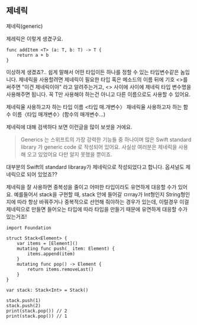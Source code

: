 ## 제네릭 ##

제네릭(generic)

제레릭은 이렇게 생겼구요.

```
func addItem <T> (a: T, b: T) -> T {
	return a + b
}
```

이상하게 생겼죠?.. 쉽게 말해서 어떤 타입이든 하나를 정할 수 있는 타입변수같은 놈입니다.
제네릭을 사용할려면 제네릭이 필요한 타입 혹은 메소드의 이름 뒤에 기호 <>를 써주면 "이건 제네릭이야" 라고 알려주는거고, <> 사이에  사이에 제네릭 타입 변수명을 사용해주면 됩니다. 꼭 T만 사용해야 하는건 아니고 다른 이름으로도 사용할 수 있어요.

제네릭율 사용하고자 하는 타입 이름 <타입 매.개변수〉
재네릭율 사용하고자 하는 함수 이름〈타입 매개변수〉(함수의 매개변수...)

제네릭에 대해 검색하다 보면 이런글을 많이 보셧을 거에요.

> Generics 는 스위프트의 가장 강력한 기능들 중 하나이며 많은 Swift standard library 가 generic code 로 작성되어 있어요.
> 사실상 여러분은 제네릭을 사용해 오고 있었어요 다만 알지 못했을 뿐이죠.

대부분의 Swift의 standard libraray가 제네릭으로 작성되었다고 합니다. 옵셔널도 제네릭으로 되어 있었죠??

제네릭을 잘 사용하면 중복성을 줄이고 어떠한 타입이라도 유연하게 대응할 수가 있어요. 예를들어서 stack을 구현할 때, stack 안에 들어갈 ㅁrray가 Int형인지 String형인지에 따라 항상 바꿔주거나 중복적으로 선언해 줘야하는 경우가 있는데, 이럴경우 이걸 제네릭으로 만들면 들어오는 타입에 따라 타입을 만들기 때문에 유연하게 대응할 수가 있는거죠!


```
import Foundation

struct Stack<Element> {
    var items = [Element]()
    mutating func push(_ item: Element) {
        items.append(item)
    }
    mutating func pop() -> Element {
        return items.removeLast()
    }
}

var stack: Stack<Int> = Stack()

stack.push(1)
stack.push(2)
print(stack.pop()) // 2
print(stack.pop()) // 1
```